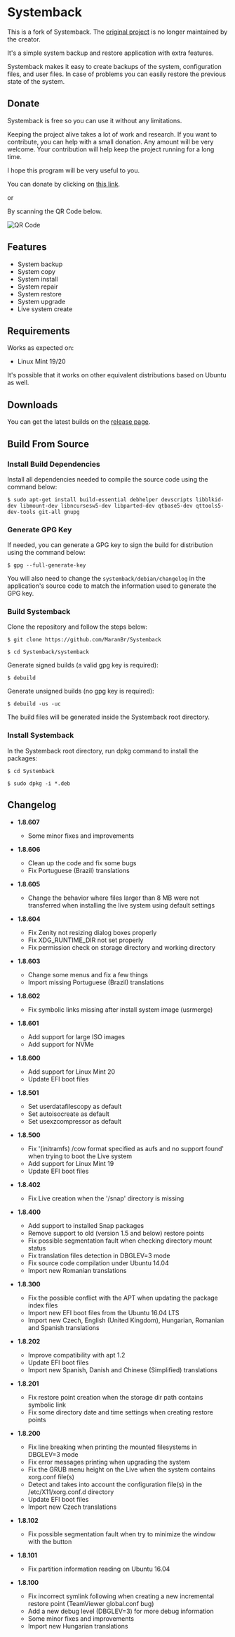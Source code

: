 # Systemback

This is a fork of Systemback. The [original project](https://sourceforge.net/projects/systemback) is no longer maintained by the creator.

It's a simple system backup and restore application with extra features.

Systemback makes it easy to create backups of the system, configuration files, and user files. In case of problems you can easily restore the previous state of the system.

## Donate

Systemback is free so you can use it without any limitations.

Keeping the project alive takes a lot of work and research. If you want to contribute, you can help with a small donation. Any amount will be very welcome. Your contribution will help keep the project running for a long time.

I hope this program will be very useful to you.

You can donate by clicking on [this link](https://www.paypal.com/donate/?hosted_button_id=NT6YZP9PV7SY6 "Click to Donate Here").

or

By scanning the QR Code below.

![QR Code](.donate/image/MaranBr.png "Scan to Donate Here")

## Features

- System backup
- System copy
- System install
- System repair
- System restore
- System upgrade
- Live system create

## Requirements

Works as expected on:

- Linux Mint 19/20

It's possible that it works on other equivalent distributions based on Ubuntu as well.

## Downloads

You can get the latest builds on the [release page](https://github.com/MaranBr/Systemback/releases).

## Build From Source

### Install Build Dependencies

Install all dependencies needed to compile the source code using the command below:

```
$ sudo apt-get install build-essential debhelper devscripts libblkid-dev libmount-dev libncursesw5-dev libparted-dev qtbase5-dev qttools5-dev-tools git-all gnupg
```

### Generate GPG Key

If needed, you can generate a GPG key to sign the build for distribution using the command below:

```
$ gpg --full-generate-key
```

You will also need to change the `systemback/debian/changelog` in the application's source code to match the information used to generate the GPG key.

### Build Systemback

Clone the repository and follow the steps below:

```
$ git clone https://github.com/MaranBr/Systemback
```
```
$ cd Systemback/systemback
```

Generate signed builds (a valid gpg key is required):

```
$ debuild
```

Generate unsigned builds (no gpg key is required):

```
$ debuild -us -uc
```

The build files will be generated inside the Systemback root directory.

### Install Systemback

In the Systemback root directory, run dpkg command to install the packages:

```
$ cd Systemback
```
```
$ sudo dpkg -i *.deb
```

## Changelog

- **1.8.607**
  - Some minor fixes and improvements

- **1.8.606**
  - Clean up the code and fix some bugs
  - Fix Portuguese (Brazil) translations

- **1.8.605**
  - Change the behavior where files larger than 8 MB were not transferred when installing the live system using default settings

- **1.8.604**
  - Fix Zenity not resizing dialog boxes properly
  - Fix XDG_RUNTIME_DIR not set properly
  - Fix permission check on storage directory and working directory

- **1.8.603**
  - Change some menus and fix a few things
  - Import missing Portuguese (Brazil) translations

- **1.8.602**
  - Fix symbolic links missing after install system image (usrmerge)

- **1.8.601**
  - Add support for large ISO images
  - Add support for NVMe

- **1.8.600**
  - Add support for Linux Mint 20
  - Update EFI boot files

- **1.8.501**
  - Set userdatafilescopy as default
  - Set autoisocreate as default
  - Set usexzcompressor as default

- **1.8.500**
  - Fix '(initramfs) /cow format specified as aufs and no support found' when trying to boot the Live system
  - Add support for Linux Mint 19
  - Update EFI boot files

- **1.8.402**
  - Fix Live creation when the '/snap' directory is missing

- **1.8.400**
  - Add support to installed Snap packages
  - Remove support to old (version 1.5 and below) restore points
  - Fix possible segmentation fault when checking directory mount status
  - Fix translation files detection in DBGLEV=3 mode
  - Fix source code compilation under Ubuntu 14.04
  - Import new Romanian translations

- **1.8.300**
  - Fix the possible conflict with the APT when updating the package index files
  - Import new EFI boot files from the Ubuntu 16.04 LTS
  - Import new Czech, English (United Kingdom), Hungarian, Romanian and Spanish
    translations

- **1.8.202**
  - Improve compatibility with apt 1.2
  - Update EFI boot files
  - Import new Spanish, Danish and Chinese (Simplified) translations

- **1.8.201**
  - Fix restore point creation when the storage dir path contains symbolic link
  - Fix some directory date and time settings when creating restore points

- **1.8.200**
  - Fix line breaking when printing the mounted filesystems in DBGLEV=3 mode
  - Fix error messages printing when upgrading the system
  - Fix the GRUB menu height on the Live when the system contains xorg.conf file(s)
  - Detect and takes into account the configuration file(s) in the /etc/X11/xorg.conf.d directory
  - Update EFI boot files
  - Import new Czech translations

- **1.8.102**
  - Fix possible segmentation fault when try to minimize the window with the button

- **1.8.101**
  - Fix partition information reading on Ubuntu 16.04

- **1.8.100**
  - Fix incorrect symlink following when creating a new incremental restore point (TeamViewer global.conf bug)
  - Add a new debug level (DBGLEV=3) for more debug information
  - Some minor fixes and improvements
  - Import new Hungarian translations
